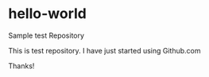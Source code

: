 # hello-world
Sample test Repository

This is test repository. I have just started using Github.com

Thanks!
